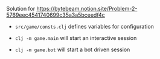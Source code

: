 Solution for https://bytebeam.notion.site/Problem-2-5769eec4541740699c35a3a5bceedf4c

* `src/game/consts.clj` defines variables for configuration

* `clj -m game.main` will start an interactive session

* `clj -m game.bot` will start a bot driven session

